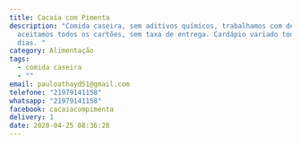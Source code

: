 ```yaml
---
title: Cacaia com Pimenta
description: "Comida caseira, sem aditivos químicos, trabalhamos com delivery,
  aceitamos todos os cartões, sem taxa de entrega. Cardápio variado todos os
  dias. "
category: Alimentação
tags:
  - comida caseira
  - ""
email: pauloathayd51@gmail.com
telefone: "21979141158"
whatsapp: "21979141158"
facebook: cacaiacompimenta
delivery: 1
date: 2020-04-25 08:36:28
---
```

